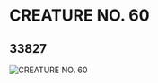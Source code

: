 # CREATURE NO. 60
## 33827
![CREATURE NO. 60](https://lc-www-live-s.legocdn.com/media/bricks/5/2/6191569.jpg)